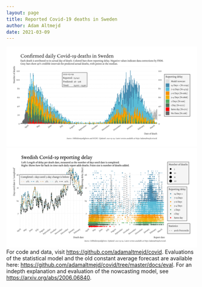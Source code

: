```yaml
---
layout: page
title: Reported Covid-19 deaths in Sweden
author: Adam Altmejd
date: 2021-03-09
---
```


![Graph of Swedish Covid-19 deaths with reporting delay.](deaths_lag_sweden_2021-03-09.png "Swedish Covid-19 deaths.")
![Graph of Swedish Covid-19 reporting delay in daily deaths.](lag_trend_sweden_2021-03-09.png "Trend in Swedish Covid-19 mortality reporting delay.")
For code and data, visit <https://github.com/adamaltmejd/covid>.
Evaluations of the statistical model and the old constant average forecast are available here: <https://github.com/adamaltmejd/covid/tree/master/docs/eval>.
For an indepth explanation and evaluation of the nowcasting model, see <https://arxiv.org/abs/2006.06840>.
